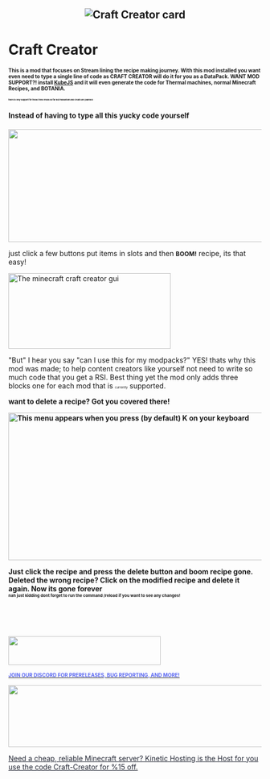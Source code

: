 <h2 style="text-align: center;">
   <img src="https://i.ibb.co/j95jGHvV/banner.png" alt="Craft Creator card" />
  <h1><strong>Craft Creator</strong></h1>
</h2>
<p style="text-align: left;"><span style="font-size: 10px;"><strong>This is a mod that focuses on Stream lining the recipe making journey. With this mod installed you want even need to type a single line of code as CRAFT CREATOR will do it for you as a DataPack. WANT MOD SUPPORT?! install <a title="KubeJS Page!" href="https://www.curseforge.com/minecraft/mc-mods/kubejs" target="_blank" rel="noopener noreferrer">KubeJS</a>&nbsp;and it will even generate the code for Thermal machines, normal Minecraft Recipes, and BOTANIA.</strong></span></p>
<p style="text-align: left;"><span style="font-size: 4px;"><strong>there is only support for these three mods so far but mekanism and create are planned</strong></span></p>
<h4 style="text-align: left;"><strong>Instead of having to type all this yucky code yourself</strong></h4>
<p style="text-align: left;"><strong><img src="https://i.ibb.co/twVQHQgc/code.png" alt="" width="510" height="224" /></strong></p>
<p style="text-align: left;">just click a few buttons put items in slots and then <span style="font-size: 12px;"><strong>BOOM!</strong></span>&nbsp;recipe, its that easy!</p>
<p style="text-align: left;"><img src="https://i.ibb.co/yn5MNtJZ/craft.png" alt="The minecraft craft creator gui" width="323" height="150" /></p>
<p style="text-align: left;">"But" I hear you say "can I use this for my modpacks?" YES! thats why this mod was made; to help content creators like yourself not need to write so much code that you get a RSI. Best thing yet the mod only adds three blocks one for each mod that is <span style="font-size: 6px;">currently</span> supported.</p>
<p style="text-align: left;"><span style="font-size: 14px;"><strong>want to delete a recipe? Got you covered there!</strong></span></p>
<p><span style="font-size: 14px;"><strong><img src="https://i.ibb.co/hFrbbVDV/menu.png" alt="This menu appears when you press (by default) K on your keyboard" width="558" height="293" /></strong></span></p>
<p><span style="font-size: 14px;"><b>Just click the recipe and press the delete button and boom recipe gone. Deleted the wrong recipe? Click on the modified recipe and delete it again. Now its gone forever<br /><span style="font-size: 8px;">nah just kidding dont forget to run the command /reload if you want to see any changes!</span></b></span></p>
<p style="text-align: left;">&nbsp;</p>
<p style="text-align: left;">&nbsp;</p>
<p style="text-align: left;"><a title="Craft Creator Community " href="https://discord.gg/Qrh5vgE2fC" target="_blank" rel="noopener noreferrer"><img src="https://assets-global.website-files.com/6257adef93867e50d84d30e2/636e0b5061df29d55a92d945_full_logo_blurple_RGB.svg" alt="" width="303" height="57" /></a></p>
<p style="text-align: left;"><span style="font-size: 10px;"><a title="Craft Creator Community" href="https://discord.gg/Qrh5vgE2fC" target="_blank" rel="noopener noreferrer"><strong><span style="color: #5865f2;">JOIN OUR DISCORD FOR PRERELEASES, BUG REPORTING, AND MORE!</span></strong></a></span></p>
<p style="text-align: left;"><span style="font-size: 10px;"><a title="Kinetic Hosting" href="https://billing.kinetichosting.net/aff.php?aff=139" target="_blank" rel="noopener noreferrer"><strong><span style="color: #5865f2;"><img src="https://i.ibb.co/27g38Lfd/logo-2022-dark.png" width="532" height="123" /></span></strong></a></span></p>
<p style="text-align: left;"><span style="color: #0097d7;"><a style="color: #222633;" title="Kinetic Hosting" href="https://billing.kinetichosting.net/aff.php?aff=139" target="_blank" rel="noopener noreferrer">Need a cheap, reliable Minecraft server? Kinetic Hosting is the Host for you use the code Craft-Creator for %15 off.</a></span></p>
